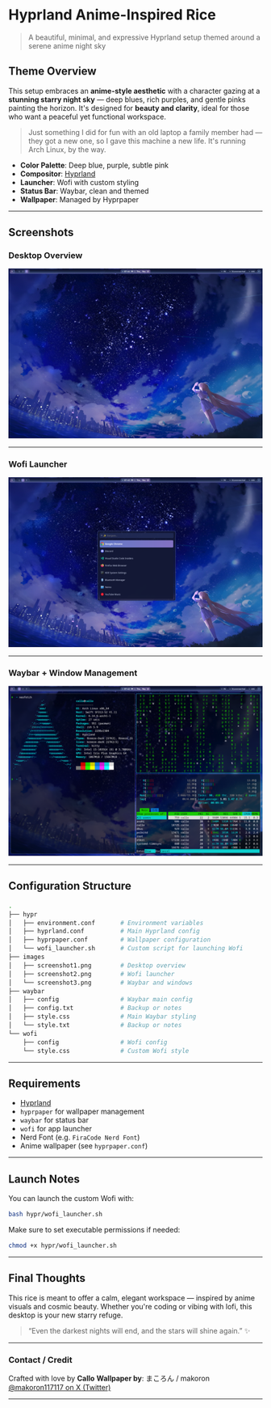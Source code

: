# Hyprland Anime-Inspired Rice

> A beautiful, minimal, and expressive Hyprland setup themed around a serene anime night sky

## Theme Overview

This setup embraces an **anime-style aesthetic** with a character gazing at a **stunning starry night sky** — deep blues, rich purples, and gentle pinks painting the horizon. It's designed for **beauty and clarity**, ideal for those who want a peaceful yet functional workspace.

> Just something I did for fun with an old laptop a family member had — they got a new one, so I gave this machine a new life. It's running Arch Linux, by the way.

* **Color Palette**: Deep blue, purple, subtle pink
* **Compositor**: [Hyprland](https://github.com/hyprwm/Hyprland)
* **Launcher**: Wofi with custom styling
* **Status Bar**: Waybar, clean and themed
* **Wallpaper**: Managed by Hyprpaper

---

## Screenshots

### Desktop Overview

![Screenshot 1](images/screenshot1.png)

---

### Wofi Launcher

![Screenshot 2](images/screenshot2.png)

---

### Waybar + Window Management

![Screenshot 3](images/screenshot3.png)

---

## Configuration Structure

```bash
.
├── hypr
│   ├── environment.conf       # Environment variables
│   ├── hyprland.conf          # Main Hyprland config
│   ├── hyprpaper.conf         # Wallpaper configuration
│   └── wofi_launcher.sh       # Custom script for launching Wofi
├── images
│   ├── screenshot1.png        # Desktop overview
│   ├── screenshot2.png        # Wofi launcher
│   └── screenshot3.png        # Waybar and windows
├── waybar
│   ├── config                 # Waybar main config
│   ├── config.txt             # Backup or notes
│   ├── style.css              # Main Waybar styling
│   └── style.txt              # Backup or notes
└── wofi
    ├── config                 # Wofi config
    └── style.css              # Custom Wofi style
```

---

## Requirements

* [Hyprland](https://github.com/hyprwm/Hyprland)
* `hyprpaper` for wallpaper management
* `waybar` for status bar
* `wofi` for app launcher
* Nerd Font (e.g. `FiraCode Nerd Font`)
* Anime wallpaper (see `hyprpaper.conf`)

---

## Launch Notes

You can launch the custom Wofi with:

```bash
bash hypr/wofi_launcher.sh
```

Make sure to set executable permissions if needed:

```bash
chmod +x hypr/wofi_launcher.sh
```

---

## Final Thoughts

This rice is meant to offer a calm, elegant workspace — inspired by anime visuals and cosmic beauty. Whether you're coding or vibing with lofi, this desktop is your new starry refuge.

> “Even the darkest nights will end, and the stars will shine again.” ✨

---

### Contact / Credit

Crafted with love by **Callo**
**Wallpaper by**: まころん / makoron
[@makoron117117 on X (Twitter)](https://x.com/makoron117117)

---

